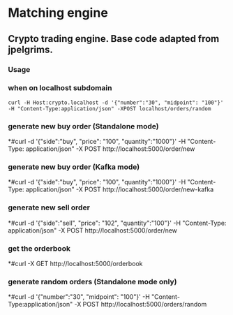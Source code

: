 # Matching engine

## Crypto trading engine. Base code adapted from jpelgrims.

### Usage

### when on localhost subdomain
```
curl -H Host:crypto.localhost -d '{"number":"30", "midpoint": "100"}' -H "Content-Type:application/json" -XPOST localhost/orders/random
```
### generate new buy order (Standalone mode)
*#curl -d '{"side":"buy", "price": "100", "quantity":"1000"}' -H "Content-Type: application/json" -X POST http://localhost:5000/order/new

### generate new buy order (Kafka mode)
*#curl -d '{"side":"buy", "price": "100", "quantity":"1000"}' -H "Content-Type: application/json" -X POST http://localhost:5000/order/new-kafka

### generate new sell order
*#curl -d '{"side":"sell", "price": "102", "quantity":"100"}' -H "Content-Type: application/json" -X POST http://localhost:5000/order/new

### get the orderbook
*#curl -X GET http://localhost:5000/orderbook

### generate random orders (Standalone mode only)
*#curl -d '{"number":"30", "midpoint": "100"}' -H "Content-Type:application/json" -X POST http://localhost:5000/orders/random


